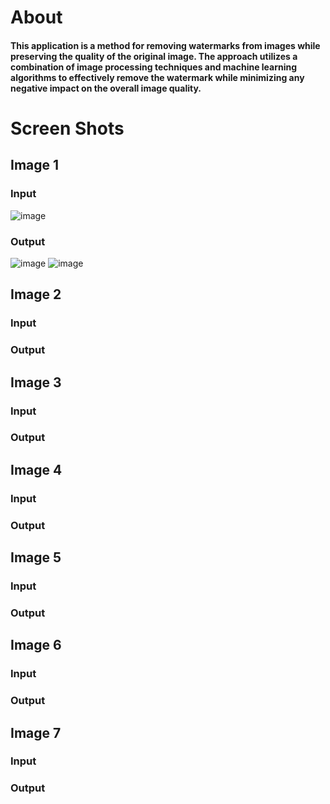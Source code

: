 # About

#### This application is a method for removing watermarks from images while preserving the quality of the original image. The approach utilizes a combination of image processing techniques and machine learning algorithms to effectively remove the watermark while minimizing any negative impact on the overall image quality.

# Screen Shots

## Image 1

### Input 
![image](https://user-images.githubusercontent.com/59016268/214616668-eb5ccc25-aea6-4182-a453-cdf115a8565c.png)


### Output
![image](https://user-images.githubusercontent.com/59016268/214616703-c140eb1e-f3d3-4f2e-922e-ca5ec4226b6f.png)
![image](https://user-images.githubusercontent.com/59016268/214616737-38802f08-17d3-45d5-9c86-a3481efc6cc5.png)

## Image 2

### Input 


### Output

## Image 3

### Input 


### Output

## Image 4

### Input 


### Output

## Image 5

### Input 


### Output

## Image 6

### Input 


### Output
## Image 7

### Input 


### Output
